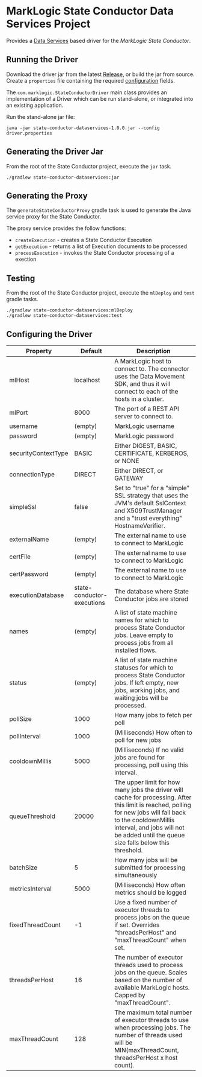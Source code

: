 # MarkLogic State Conductor Data Services Project

Provides a [Data Services](http://docs.marklogic.com/guide/java/DataServices) based driver for the _MarkLogic State Conductor_.

## Running the Driver

Download the driver jar from the latest [Release](https://github.com/aclavio/marklogic-state-conductor/releases), or build the jar from source. Create a `properties` file containing the required [configuration](#configuration) fields.

The `com.marklogic.StateConductorDriver` main class provides an implementation of a Driver which can be run stand-alone, or integrated into an existing application.

Run the stand-alone jar file:

```
java -jar state-conductor-dataservices-1.0.0.jar --config driver.properties
```

## Generating the Driver Jar

From the root of the State Conductor project, execute the `jar` task.

```
./gradlew state-conductor-dataservices:jar
```

## Generating the Proxy

The `generateStateConductorProxy` gradle task is used to generate the Java service proxy for the State Conductor.

The proxy service provides the follow functions:

- `createExecution` - creates a State Conductor Execution
- `getExecution` - returns a list of Execution documents to be processed
- `processExecution` - invokes the State Conductor processing of a exection

## Testing

From the root of the State Conductor project, execute the `mlDeploy` and `test` gradle tasks.

```
./gradlew state-conductor-dataservices:mlDeploy
./gradlew state-conductor-dataservices:test
```

## Configuring the Driver <a name="configuration"></a>

| Property            | Default                    | Description                                                                                                                                                                                                                                          |
| ------------------- | -------------------------- | ---------------------------------------------------------------------------------------------------------------------------------------------------------------------------------------------------------------------------------------------------- |
| mlHost              | localhost                  | A MarkLogic host to connect to. The connector uses the Data Movement SDK, and thus it will connect to each of the hosts in a cluster.                                                                                                                |
| mlPort              | 8000                       | The port of a REST API server to connect to.                                                                                                                                                                                                         |
| username            | (empty)                    | MarkLogic username                                                                                                                                                                                                                                   |
| password            | (empty)                    | MarkLogic password                                                                                                                                                                                                                                   |
| securityContextType | BASIC                      | Either DIGEST, BASIC, CERTIFICATE, KERBEROS, or NONE                                                                                                                                                                                                 |
| connectionType      | DIRECT                     | Either DIRECT, or GATEWAY                                                                                                                                                                                                                            |
| simpleSsl           | false                      | Set to "true" for a "simple" SSL strategy that uses the JVM's default SslContext and X509TrustManager and a "trust everything" HostnameVerifier.                                                                                                     |
| externalName        | (empty)                    | The external name to use to connect to MarkLogic                                                                                                                                                                                                     |
| certFile            | (empty)                    | The external name to use to connect to MarkLogic                                                                                                                                                                                                     |
| certPassword        | (empty)                    | The external name to use to connect to MarkLogic                                                                                                                                                                                                     |
| executionDatabase   | state-conductor-executions | The database where State Conductor jobs are stored                                                                                                                                                                                                   |
| names               | (empty)                    | A list of state machine names for which to process State Conductor jobs. Leave empty to process jobs from all installed flows.                                                                                                                       |
| status              | (empty)                    | A list of state machine statuses for which to process State Conductor jobs. If left empty, new jobs, working jobs, and waiting jobs will be processed.                                                                                               |
| pollSize            | 1000                       | How many jobs to fetch per poll                                                                                                                                                                                                                      |
| pollInterval        | 1000                       | (Milliseconds) How often to poll for new jobs                                                                                                                                                                                                        |
| cooldownMillis      | 5000                       | (Milliseconds) If no valid jobs are found for processing, poll using this interval.                                                                                                                                                                  |
| queueThreshold      | 20000                      | The upper limit for how many jobs the driver will cache for processing. After this limit is reached, polling for new jobs will fall back to the cooldownMillis interval, and jobs will not be added until the queue size falls below this threshold. |
| batchSize           | 5                          | How many jobs will be submitted for processing simultaneously                                                                                                                                                                                        |
| metricsInterval     | 5000                       | (Milliseconds) How often metrics should be logged                                                                                                                                                                                                    |
| fixedThreadCount    | -1                         | Use a fixed number of executor threads to process jobs on the queue if set. Overrides "threadsPerHost" and "maxThreadCount" when set.                                                                                                                |
| threadsPerHost      | 16                         | The number of executor threads used to process jobs on the queue. Scales based on the number of available MarkLogic hosts. Capped by "maxThreadCount".                                                                                               |
| maxThreadCount      | 128                        | The maximum total number of executor threads to use when processing jobs. The number of threads used will be MIN(maxThreadCount, threadsPerHost x host count).                                                                                       |
